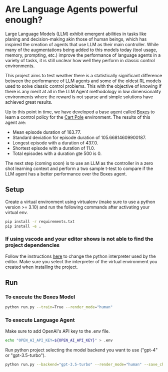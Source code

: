 # Are Language Agents powerful enough?

Large Language Models (LLM) exhibit emergent abilities in tasks like planing and decision-making akin those of human beings, which has inspired the creation of agents that use LLM as their main controller. While many of the augmentations being added to this models today (tool usage, memory, prompting, etc.) improve the performance of language agents in a variety of tasks, it is still unclear how well they perform in classic control environments.

This project aims to test weather there is a statistically significant difference between the performance of LLM agents and some of the oldest RL models used to solve classic control problems. This with the objective of knowing if there is any merit at all in the LLM Agent methodology in low dimensionality environments where the reward is not sparse and simple solutions have achieved great results.

Up to this point in time, we have developed a base agent called [Boxes](https://citeseerx.ist.psu.edu/document?doi=2f027193fb703d0af58ec382bd1438daff9417d7) to learn a control policy for the [Cart Pole](https://gymnasium.farama.org/environments/classic_control/cart_pole/) environment. The results of this agent are:

+ Mean episode duration of 163.77.
+ Standard deviation for episode duration of 105.66814609900187.
+ Longest episode with a duration of 437.0.
+ Shortest episode with a duration of 11.0.
+ Total episodes with a duration gte 500 is 0.

The next step (coming soon) is to use an LLM as the controller in a zero shot learning context and perform a two sample t-test to compare if the LLM agent has a better performance over the Boxes agent. 

## Setup

Create a virtual environment using virtualenv (make sure to use a python version >= 3.10) and run the following commands after activating your virtual env.

```sh
pip install -r requirements.txt
pip install -e .
```

### If using vscode and your editor shows is not able to find the project dependencies

Follow the instructions [here](https://code.visualstudio.com/docs/python/environments#_working-with-python-interpreters) to change the python interpreter used by the editor. Make sure you select the interpreter of the virtual environment you created when installing the project.

## Run

### To execute the Boxes Model
```sh
python run.py --train=True --render_mode="human"
```

### To execute Language Agent
Make sure to add OpenAI's API key to the .env file.
```sh
echo "OPEN_AI_API_KEY=${OPEN_AI_API_KEY}" > .env
```

Run python project selecting the model backend you want to use ("gpt-4" or "gpt-3.5-turbo").

```sh
python run.py --backend="gpt-3.5-turbo" --render_mode="human" --save_chat=True --chat_file=messages.txt --prompt_file=data/prompt-3.txt
```
